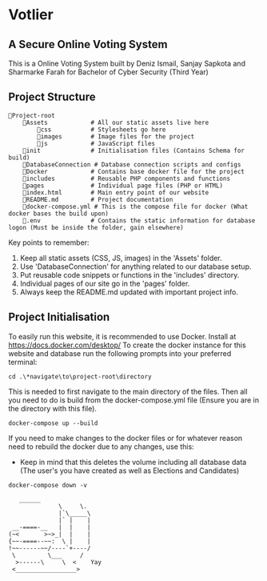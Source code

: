 # Votlier
## A Secure Online Voting System

This is a Online Voting System built by Deniz Ismail, Sanjay Sapkota and Sharmarke Farah for Bachelor of Cyber Security (Third Year)

## Project Structure
```
📁Project-root
    📁Assets            # All our static assets live here
        📁css           # Stylesheets go here
        📁images        # Image files for the project
        📁js            # JavaScript files
    📁init              # Initialisation files (Contains Schema for build)
    📁DatabaseConnection # Database connection scripts and configs
    📁Docker            # Contains base docker file for the project
    📁includes          # Reusable PHP components and functions
    📁pages             # Individual page files (PHP or HTML)
    📄index.html        # Main entry point of our website
    📄README.md         # Project documentation
    📄docker-compose.yml # This is the compose file for docker (What docker bases the build upon)
    📄.env              # Contains the static information for database logon (Must be inside the folder, gain elsewhere)
```
Key points to remember:
1. Keep all static assets (CSS, JS, images) in the 'Assets' folder.
2. Use 'DatabaseConnection' for anything related to our database setup.
3. Put reusable code snippets or functions in the 'includes' directory.
4. Individual pages of our site go in the 'pages' folder.
5. Always keep the README.md updated with important project info.

## Project Initialisation
To easily run this website, it is recommended to use Docker. Install at https://docs.docker.com/desktop/
To create the docker instance for this website and database run the following prompts into your preferred terminal:
```
cd .\*navigate\to\project-root\directory
```
This is needed to first navigate to the main directory of the files.
Then all you need to do is build from the docker-compose.yml file (Ensure you are in the directory with this file). 
```
docker-compose up --build
```
If you need to make changes to the docker files or for whatever reason need to rebuild the docker due to any changes, use this:
- Keep in mind that this deletes the volume including all database data (The user's you have created as well as Elections and Candidates)
```
docker-compose down -v
```
       ______
                  \     \.
                  |`\_____\
                  |` |    |
     __-====-__   |  |    |
    (~<       >~>_|  |    |
    {~~-====--~~:  \ |    |
    !~~------~~/----`+----/
     \         \___     /
      >------\     \  <    Yay
     <_________________>


